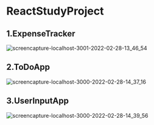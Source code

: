 # ReactStudyProject
## 1.ExpenseTracker
![screencapture-localhost-3001-2022-02-28-13_46_54](https://user-images.githubusercontent.com/65168221/155942708-a1b4d773-8f18-4a3a-8919-d64b782fe27d.png)


## 2.ToDoApp
![screencapture-localhost-3000-2022-02-28-14_37_16](https://user-images.githubusercontent.com/65168221/155942866-d67714fd-dc5c-44c8-8cbb-2047b6a211e8.png)


## 3.UserInputApp
![screencapture-localhost-3000-2022-02-28-14_39_56](https://user-images.githubusercontent.com/65168221/155943231-5ef05d06-ed3e-4695-978d-a8d982fe8d83.png)
